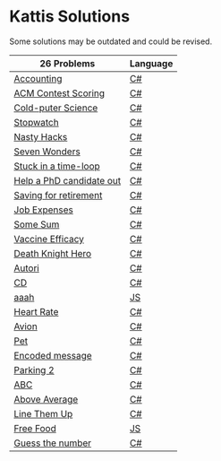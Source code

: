 # Kattis Solutions
Some solutions may be outdated and could be revised.

26 Problems | Language
------------ | -------------
[Accounting](https://open.kattis.com/problems/bokforing)|[C#](https://github.com/Fredrikmoller1324/Kattis/blob/main/C%23/Accounting/Program.cs)
[ACM Contest Scoring](https://open.kattis.com/problems/acm)|[C#](https://github.com/Fredrikmoller1324/Kattis/blob/main/C%23/ACMContestScoring/Program.cs)
[Cold-puter Science](https://open.kattis.com/problems/cold)|[C#](https://github.com/Fredrikmoller1324/Kattis/blob/main/C%23/ColdPuterScience/Program.cs)
[Stopwatch](https://open.kattis.com/problems/stopwatch) | [C#](https://github.com/Fredrikmoller1324/Kattis/blob/main/C%23/KattisQstopWatch/Program.cs)
[Nasty Hacks](https://open.kattis.com/problems/nastyhacks) | [C#](https://github.com/Fredrikmoller1324/Kattis/blob/main/C%23/KattisQNastyHacks/Program.cs)
[Seven Wonders](https://open.kattis.com/problems/sevenwonders)|[C#](https://github.com/Fredrikmoller1324/Kattis/blob/main/C%23/SevenWonders/Program.cs)
[Stuck in a time-loop](https://open.kattis.com/problems/timeloop)|[C#](https://github.com/Fredrikmoller1324/Kattis/blob/main/C%23/StuckInATimeLoop/Program.cs)
[Help a PhD candidate out](https://open.kattis.com/problems/helpaphd)|[C#](https://github.com/Fredrikmoller1324/Kattis/blob/main/C%23/HelpPhDCandidate/Program.cs)
[Saving for retirement](https://open.kattis.com/problems/savingforretirement)|[C#](https://github.com/Fredrikmoller1324/Kattis/blob/main/C%23/SavingForRetirement/Program.cs)
[Job Expenses](https://open.kattis.com/problems/jobexpenses)|[C#](https://github.com/Fredrikmoller1324/Kattis/blob/main/C%23/JobExpenses/Program.cs)
[Some Sum](https://open.kattis.com/problems/somesum)|[C#](https://github.com/Fredrikmoller1324/Kattis/blob/main/C%23/SomeSum/Program.cs)
[Vaccine Efficacy](https://open.kattis.com/problems/vaccineefficacy)|[C#](https://github.com/Fredrikmoller1324/Kattis/blob/main/C%23/VaccineEfficacy/Program.cs)
[Death Knight Hero](https://open.kattis.com/problems/deathknight)|[C#](https://github.com/Fredrikmoller1324/Kattis/blob/main/C%23/DeathKnightHero/Program.cs)
[Autori](https://open.kattis.com/problems/autori)|[C#](https://github.com/Fredrikmoller1324/Kattis/blob/main/C%23/Autori/Program.cs)
[CD](https://open.kattis.com/problems/cd)|[C#](https://github.com/Fredrikmoller1324/Kattis/blob/main/C%23/CD/Program.cs)
[aaah](https://open.kattis.com/problems/aaah)|[JS](https://github.com/Fredrikmoller1324/Kattis/blob/main/js/aaah.js)
[Heart Rate](https://open.kattis.com/problems/heartrate)|[C#](https://github.com/Fredrikmoller1324/Kattis/blob/main/C%23/HeartRate/Program.cs)
[Avion](https://open.kattis.com/problems/avion)|[C#](https://github.com/Fredrikmoller1324/Kattis/blob/main/C%23/Avion/Program.cs)
[Pet](https://open.kattis.com/problems/pet)|[C#](https://github.com/Fredrikmoller1324/Kattis/blob/main/C%23/Pet/Program.cs)
[Encoded message](https://open.kattis.com/problems/encodedmessage)|[C#](https://github.com/Fredrikmoller1324/Kattis/blob/main/C%23/EncodedMessage/Program.cs)
[Parking 2](https://open.kattis.com/problems/parking2)|[C#](https://github.com/Fredrikmoller1324/Kattis/blob/main/C%23/Parking/Program.cs)
[ABC](https://open.kattis.com/problems/abc)|[C#](https://github.com/Fredrikmoller1324/Kattis/blob/main/C%23/ABC/Program.cs)
[Above Average](https://open.kattis.com/problems/aboveaverage)|[C#](https://github.com/Fredrikmoller1324/Kattis/blob/main/C%23/AboveAverage/Program.cs)
[Line Them Up](https://open.kattis.com/problems/lineup)|[C#](https://github.com/Fredrikmoller1324/Kattis/blob/main/C%23/LineThemUp/Program.cs)
[Free Food](https://open.kattis.com/problems/freefood)|[JS](https://github.com/Fredrikmoller1324/Kattis/blob/main/js/FreeFood/FreeFood.js)
[Guess the number](https://open.kattis.com/problems/guess)|[C#](https://github.com/Fredrikmoller1324/Kattis/blob/main/C%23/GuessTheNumber/Program.cs)

